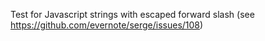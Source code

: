 Test for Javascript strings with escaped forward slash
(see https://github.com/evernote/serge/issues/108)

